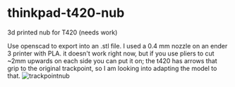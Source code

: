 # thinkpad-t420-nub
3d printed nub for T420 (needs work)

Use openscad to export into an .stl file. I used a 0.4 mm nozzle on an ender 3 printer with PLA.
it doesn't work right now, but if you use pliers to cut ~2mm upwards on each side you can put it on; the t420 has arrows that grip to the original trackpoint, so I am looking into adapting the model to that.
![trackpointnub](https://user-images.githubusercontent.com/96290220/162388732-283be22f-c277-4281-9f35-234786acb5de.jpg)
